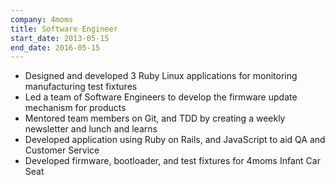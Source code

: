 ```yaml
--- 
company: 4moms
title: Software Engineer
start_date: 2013-05-15
end_date: 2016-05-15
---
```


* Designed and developed 3 Ruby Linux applications for monitoring manufacturing test fixtures 
* Led a team of Software Engineers to develop the firmware update mechanism for products
* Mentored team members on Git, and TDD by creating a weekly newsletter and lunch and learns
* Developed application using Ruby on Rails, and JavaScript to aid QA and Customer Service
* Developed firmware, bootloader, and test fixtures for 4moms Infant Car Seat


